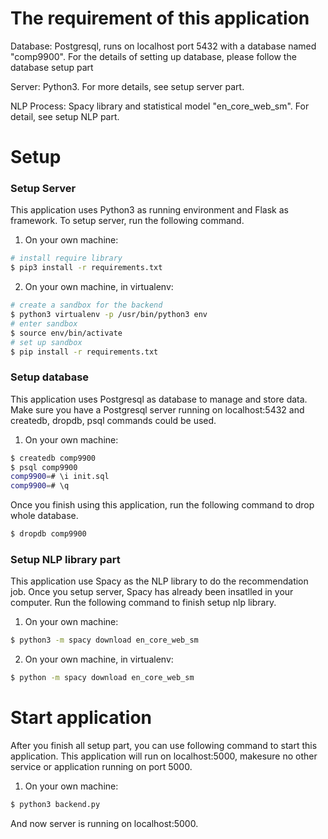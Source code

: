 # The requirement of this application

Database: Postgresql, runs on localhost port 5432 with a database named "comp9900".
For the details of setting up database, please follow the database setup part

Server: Python3. For more details, see setup server part.

NLP Process: Spacy library and statistical model "en_core_web_sm". For detail, see
setup NLP part.

# Setup

### Setup Server  ###

This application uses Python3 as running environment and Flask as framework.
To setup server, run the following command.

1. On your own machine:

```bash
# install require library
$ pip3 install -r requirements.txt
```

2. On your own machine, in virtualenv:

```bash
# create a sandbox for the backend
$ python3 virtualenv -p /usr/bin/python3 env
# enter sandbox
$ source env/bin/activate
# set up sandbox
$ pip install -r requirements.txt
```


### Setup database ###

This application uses Postgresql as database to manage and store data. Make sure you have a 
Postgresql server running on localhost:5432 and createdb, dropdb, psql commands could be used.

1. On your own machine:

```bash
$ createdb comp9900
$ psql comp9900
comp9900=# \i init.sql
comp9900=# \q
```

Once you finish using this application, run the following command to drop whole database.

```bash
$ dropdb comp9900
```


### Setup NLP library part ###

This application use Spacy as the NLP library to do the recommendation job.
Once you setup server, Spacy has already been insatlled in your computer.
Run the following command to finish setup nlp library.

1. On your own machine:

```bash
$ python3 -m spacy download en_core_web_sm
```

2. On your own machine, in virtualenv:

```bash
$ python -m spacy download en_core_web_sm
```


# Start application

After you finish all setup part, you can use following command to start this
application. 
This application will run on localhost:5000, makesure no other service or 
application running on port 5000.

1. On your own machine:

```bash
$ python3 backend.py
```


And now server is running on localhost:5000.
